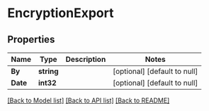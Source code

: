 # EncryptionExport

## Properties
Name | Type | Description | Notes
------------ | ------------- | ------------- | -------------
**By** | **string** |  | [optional] [default to null]
**Date** | **int32** |  | [optional] [default to null]

[[Back to Model list]](../../README.md#documentation-for-models) [[Back to API list]](../../README.md#documentation-for-api-endpoints) [[Back to README]](../../README.md)


